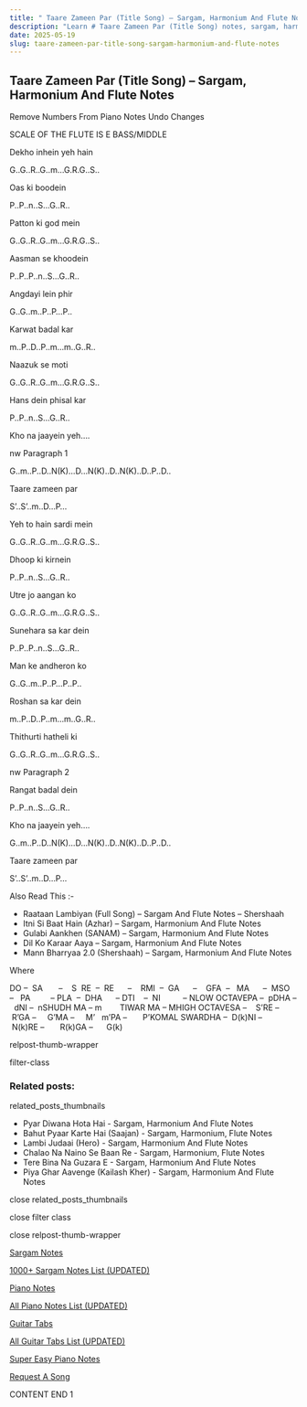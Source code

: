 ```yaml
---
title: " Taare Zameen Par (Title Song) – Sargam, Harmonium And Flute Notes"
description: "Learn # Taare Zameen Par (Title Song) notes, sargam, harmonium notations and flute notes. Easy step-by-step tutorial for beginners."
date: 2025-05-19
slug: taare-zameen-par-title-song-sargam-harmonium-and-flute-notes
---
```


## Taare Zameen Par (Title Song) – Sargam, Harmonium And Flute Notes

Remove Numbers From Piano Notes
Undo Changes

SCALE OF THE FLUTE IS E BASS/MIDDLE

Dekho inhein yeh hain

G..G..R..G..m…G.R.G..S..

Oas ki boodein

P..P..n..S…G..R..

Patton ki god mein

G..G..R..G..m…G.R.G..S..

Aasman se khoodein

P..P..P..n..S…G..R..

Angdayi lein phir

G..G..m..P..P…P..

Karwat badal kar

m..P..D..P..m…m..G..R..

Naazuk se moti

G..G..R..G..m…G.R.G..S..

Hans dein phisal kar

P..P..n..S…G..R..

Kho na jaayein yeh….

nw Paragraph 1

G..m..P..D..N(K)…D…N(K)..D..N(K)..D..P..D..

Taare zameen par

S’..S’..m..D…P…

Yeh to hain sardi mein

G..G..R..G..m…G.R.G..S..

Dhoop ki kirnein

P..P..n..S…G..R..

Utre jo aangan ko

G..G..R..G..m…G.R.G..S..

Sunehara sa kar dein

P..P..P..n..S…G..R..

Man ke andheron ko

G..G..m..P..P…P..P..

Roshan sa kar dein

m..P..D..P..m…m..G..R..

Thithurti hatheli ki

G..G..R..G..m…G.R.G..S..

nw Paragraph 2

Rangat badal dein

P..P..n..S…G..R..

Kho na jaayein yeh….

G..m..P..D..N(K)…D…N(K)..D..N(K)..D..P..D..

Taare zameen par

S’..S’..m..D…P…

Also Read This :-

- Raataan Lambiyan (Full Song) – Sargam And Flute Notes – Shershaah
- Itni Si Baat Hain (Azhar) – Sargam, Harmonium And Flute Notes
- Gulabi Aankhen (SANAM) – Sargam, Harmonium And Flute Notes
- Dil Ko Karaar Aaya – Sargam, Harmonium And Flute Notes
- Mann Bharryaa 2.0 (Shershaah) – Sargam, Harmonium And Flute Notes

Where

DO –  SA       –    S  RE  –  RE      –    RMI  –  GA      –    GFA  –   MA      –  MSO  –   PA         – PLA  –  DHA      – DTI    –  NI          – NLOW OCTAVEPA –  pDHA –  dNI –  nSHUDH MA – m        TIWAR MA – MHIGH OCTAVESA –    S’RE –     R’GA –     G’MA –     M’   m’PA –       P’KOMAL SWARDHA –  D(k)NI –       N(k)RE –       R(k)GA –      G(k)

relpost-thumb-wrapper

filter-class

### Related posts:

related_posts_thumbnails

- Pyar Diwana Hota Hai - Sargam, Harmonium And Flute Notes
- Bahut Pyaar Karte Hai (Saajan) - Sargam, Harmonium, Flute Notes
- Lambi Judaai (Hero) - Sargam, Harmonium And Flute Notes
- Chalao Na Naino Se Baan Re - Sargam, Harmonium, Flute Notes
- Tere Bina Na Guzara E - Sargam, Harmonium And Flute Notes
- Piya Ghar Aavenge (Kailash Kher) - Sargam, Harmonium And Flute Notes

close related_posts_thumbnails

close filter class

close relpost-thumb-wrapper

[Sargam Notes](/sargam-notes.html)

[1000+ Sargam Notes List (UPDATED)](/all-songs-list-sargam-notes.html)

[Piano Notes](/piano-notes.html)

[All Piano Notes List (UPDATED)](/all-songs-list-piano-notes.html)

[Guitar Tabs](/guitar-tabs.html)

[All Guitar Tabs List (UPDATED)](/all-songs-list-guitar-tabs.html)

[Super Easy Piano Notes](https://studywall.in/)

[Request A Song](/request-a-song.html)

CONTENT END 1
